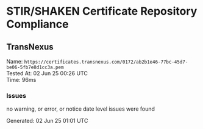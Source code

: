 # STIR/SHAKEN Certificate Repository Compliance

## TransNexus

Name: `https://certificates.transnexus.com/0172/ab2b1e46-77bc-45d7-be06-5fb7e8d1cc3a.pem`\
Tested At: 02 Jun 25 00:26 UTC\
Time: 96ms

### Issues

no warning, or error, or notice date level issues were found

Generated: 02 Jun 25 01:01 UTC
